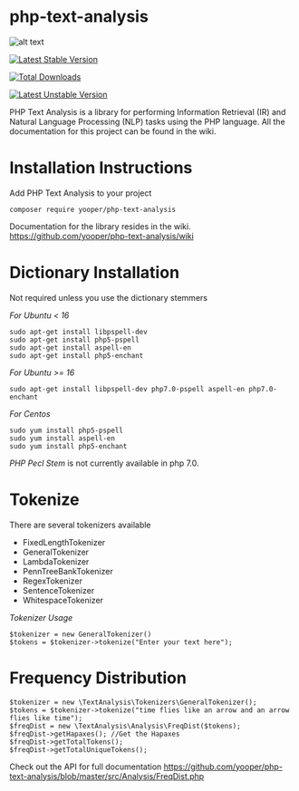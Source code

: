 php-text-analysis
=============
![alt text](https://travis-ci.org/yooper/php-text-analysis.svg?branch=master "Build status")

[![Latest Stable Version](https://poser.pugx.org/yooper/php-text-analysis/v/stable)](https://packagist.org/packages/yooper/php-text-analysis)

[![Total Downloads](https://poser.pugx.org/yooper/php-text-analysis/downloads)](https://packagist.org/packages/yooper/php-text-analysis)

[![Latest Unstable Version](https://poser.pugx.org/yooper/php-text-analysis/v/unstable)](https://packagist.org/packages/yooper/php-text-analysis)

PHP Text Analysis is a library for performing Information Retrieval (IR) and Natural Language Processing (NLP) tasks using the PHP language. All the documentation for this project can be found in the wiki. 

Installation Instructions
=============

Add PHP Text Analysis to your project
```
composer require yooper/php-text-analysis
```
Documentation for the library resides in the wiki. 
https://github.com/yooper/php-text-analysis/wiki




Dictionary Installation
=============

Not required unless you use the dictionary stemmers

*For Ubuntu < 16*
```
sudo apt-get install libpspell-dev 
sudo apt-get install php5-pspell
sudo apt-get install aspell-en
sudo apt-get install php5-enchant
```
*For Ubuntu >= 16*
```
sudo apt-get install libpspell-dev php7.0-pspell aspell-en php7.0-enchant
```


*For Centos* 
```
sudo yum install php5-pspell
sudo yum install aspell-en
sudo yum install php5-enchant
```

*PHP Pecl Stem* is not currently available in php 7.0. 


Tokenize
=============

There are several tokenizers available 

 * FixedLengthTokenizer
 * GeneralTokenizer
 * LambdaTokenizer
 * PennTreeBankTokenizer
 * RegexTokenizer
 * SentenceTokenizer 
 * WhitespaceTokenizer

*Tokenizer Usage*
```
$tokenizer = new GeneralTokenizer()
$tokens = $tokenizer->tokenize("Enter your text here");
```

Frequency Distribution
=============
```
$tokenizer = new \TextAnalysis\Tokenizers\GeneralTokenizer();
$tokens = $tokenizer->tokenize("time flies like an arrow and an arrow flies like time");
$freqDist = new \TextAnalysis\Analysis\FreqDist($tokens);
$freqDist->getHapaxes(); //Get the Hapaxes
$freqDist->getTotalTokens();
$freqDist->getTotalUniqueTokens();
```
Check out the API for full documentation
https://github.com/yooper/php-text-analysis/blob/master/src/Analysis/FreqDist.php

 
